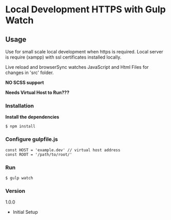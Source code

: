 # Local Development HTTPS with Gulp Watch


## Usage
Use for small scale local development when https is required. Local server is require (xampp) with ssl certificates installed locally.

Live reload and browserSync watches JavaScript and Html Files for changes in 'src' folder.

**NO SCSS support**

**Needs Virtual Host to Run???**

### Installation

**Install the dependencies**

```
$ npm install
```

### Configure gulpfile.js

```
const HOST = 'example.dev' // virtual host address
const ROOT = '/path/to/root/'
```

### Run
```
$ gulp watch
```


### Version

1.0.0 
- Initial Setup